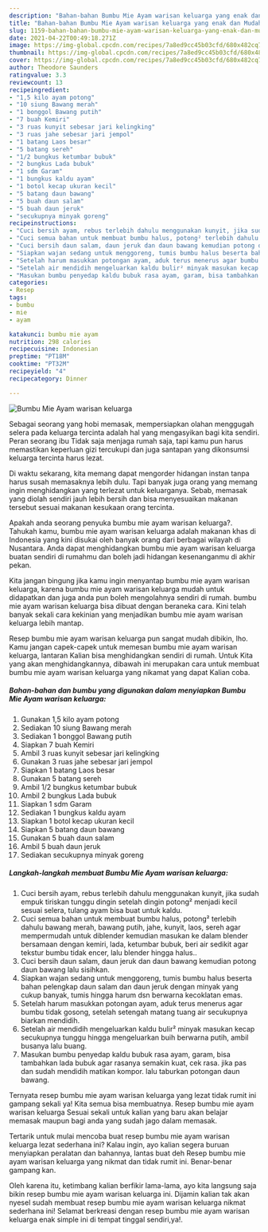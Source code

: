 ```yaml
---
description: "Bahan-bahan Bumbu Mie Ayam warisan keluarga yang enak dan Mudah Dibuat"
title: "Bahan-bahan Bumbu Mie Ayam warisan keluarga yang enak dan Mudah Dibuat"
slug: 1159-bahan-bahan-bumbu-mie-ayam-warisan-keluarga-yang-enak-dan-mudah-dibuat
date: 2021-04-22T00:49:18.271Z
image: https://img-global.cpcdn.com/recipes/7a8ed9cc45b03cfd/680x482cq70/bumbu-mie-ayam-warisan-keluarga-foto-resep-utama.jpg
thumbnail: https://img-global.cpcdn.com/recipes/7a8ed9cc45b03cfd/680x482cq70/bumbu-mie-ayam-warisan-keluarga-foto-resep-utama.jpg
cover: https://img-global.cpcdn.com/recipes/7a8ed9cc45b03cfd/680x482cq70/bumbu-mie-ayam-warisan-keluarga-foto-resep-utama.jpg
author: Theodore Saunders
ratingvalue: 3.3
reviewcount: 13
recipeingredient:
- "1,5 kilo ayam potong"
- "10 siung Bawang merah"
- "1 bonggol Bawang putih"
- "7 buah Kemiri"
- "3 ruas kunyit sebesar jari kelingking"
- "3 ruas jahe sebesar jari jempol"
- "1 batang Laos besar"
- "5 batang sereh"
- "1/2 bungkus ketumbar bubuk"
- "2 bungkus Lada bubuk"
- "1 sdm Garam"
- "1 bungkus kaldu ayam"
- "1 botol kecap ukuran kecil"
- "5 batang daun bawang"
- "5 buah daun salam"
- "5 buah daun jeruk"
- "secukupnya minyak goreng"
recipeinstructions:
- "Cuci bersih ayam, rebus terlebih dahulu menggunakan kunyit, jika sudah empuk tiriskan tunggu dingin setelah dingin potong² menjadi kecil sesuai selera, tulang ayam bisa buat untuk kaldu."
- "Cuci semua bahan untuk membuat bumbu halus, potong² terlebih dahulu bawang merah, bawang putih, jahe, kunyit, laos, sereh agar mempermudah untuk diblender kemudian masukan ke dalam blender bersamaan dengan kemiri, lada, ketumbar bubuk, beri air sedikit agar tekstur bumbu tidak encer, lalu blender hingga halus.."
- "Cuci bersih daun salam, daun jeruk dan daun bawang kemudian potong daun bawang lalu sisihkan."
- "Siapkan wajan sedang untuk menggoreng, tumis bumbu halus beserta bahan pelengkap daun salam dan daun jeruk dengan minyak yang cukup banyak, tumis hingga harum dsn berwarna kecoklatan emas."
- "Setelah harum masukkan potongan ayam, aduk terus menerus agar bumbu tidak gosong, setelah setengah matang tuang air secukupnya biarkan mendidih."
- "Setelah air mendidih mengeluarkan kaldu bulir² minyak masukan kecap secukupnya tunggu hingga mengeluarkan buih berwarna putih, ambil busanya lalu buang."
- "Masukan bumbu penyedap kaldu bubuk rasa ayam, garam, bisa tambahkan lada bubuk agar rasanya semakin kuat, cek rasa. jika pas dan sudah mendidih matikan kompor. lalu taburkan potongan daun bawang."
categories:
- Resep
tags:
- bumbu
- mie
- ayam

katakunci: bumbu mie ayam 
nutrition: 298 calories
recipecuisine: Indonesian
preptime: "PT18M"
cooktime: "PT32M"
recipeyield: "4"
recipecategory: Dinner

---
```



![Bumbu Mie Ayam warisan keluarga](https://img-global.cpcdn.com/recipes/7a8ed9cc45b03cfd/680x482cq70/bumbu-mie-ayam-warisan-keluarga-foto-resep-utama.jpg)

Sebagai seorang yang hobi memasak, mempersiapkan olahan menggugah selera pada keluarga tercinta adalah hal yang mengasyikan bagi kita sendiri. Peran seorang ibu Tidak saja menjaga rumah saja, tapi kamu pun harus memastikan keperluan gizi tercukupi dan juga santapan yang dikonsumsi keluarga tercinta harus lezat.

Di waktu  sekarang, kita memang dapat mengorder hidangan instan tanpa harus susah memasaknya lebih dulu. Tapi banyak juga orang yang memang ingin menghidangkan yang terlezat untuk keluarganya. Sebab, memasak yang diolah sendiri jauh lebih bersih dan bisa menyesuaikan makanan tersebut sesuai makanan kesukaan orang tercinta. 



Apakah anda seorang penyuka bumbu mie ayam warisan keluarga?. Tahukah kamu, bumbu mie ayam warisan keluarga adalah makanan khas di Indonesia yang kini disukai oleh banyak orang dari berbagai wilayah di Nusantara. Anda dapat menghidangkan bumbu mie ayam warisan keluarga buatan sendiri di rumahmu dan boleh jadi hidangan kesenanganmu di akhir pekan.

Kita jangan bingung jika kamu ingin menyantap bumbu mie ayam warisan keluarga, karena bumbu mie ayam warisan keluarga mudah untuk didapatkan dan juga anda pun boleh mengolahnya sendiri di rumah. bumbu mie ayam warisan keluarga bisa dibuat dengan beraneka cara. Kini telah banyak sekali cara kekinian yang menjadikan bumbu mie ayam warisan keluarga lebih mantap.

Resep bumbu mie ayam warisan keluarga pun sangat mudah dibikin, lho. Kamu jangan capek-capek untuk memesan bumbu mie ayam warisan keluarga, lantaran Kalian bisa menghidangkan sendiri di rumah. Untuk Kita yang akan menghidangkannya, dibawah ini merupakan cara untuk membuat bumbu mie ayam warisan keluarga yang nikamat yang dapat Kalian coba.

<!--inarticleads1-->

##### Bahan-bahan dan bumbu yang digunakan dalam menyiapkan Bumbu Mie Ayam warisan keluarga:

1. Gunakan 1,5 kilo ayam potong
1. Sediakan 10 siung Bawang merah
1. Sediakan 1 bonggol Bawang putih
1. Siapkan 7 buah Kemiri
1. Ambil 3 ruas kunyit sebesar jari kelingking
1. Gunakan 3 ruas jahe sebesar jari jempol
1. Siapkan 1 batang Laos besar
1. Gunakan 5 batang sereh
1. Ambil 1/2 bungkus ketumbar bubuk
1. Ambil 2 bungkus Lada bubuk
1. Siapkan 1 sdm Garam
1. Sediakan 1 bungkus kaldu ayam
1. Siapkan 1 botol kecap ukuran kecil
1. Siapkan 5 batang daun bawang
1. Gunakan 5 buah daun salam
1. Ambil 5 buah daun jeruk
1. Sediakan secukupnya minyak goreng




<!--inarticleads2-->

##### Langkah-langkah membuat Bumbu Mie Ayam warisan keluarga:

1. Cuci bersih ayam, rebus terlebih dahulu menggunakan kunyit, jika sudah empuk tiriskan tunggu dingin setelah dingin potong² menjadi kecil sesuai selera, tulang ayam bisa buat untuk kaldu.
1. Cuci semua bahan untuk membuat bumbu halus, potong² terlebih dahulu bawang merah, bawang putih, jahe, kunyit, laos, sereh agar mempermudah untuk diblender kemudian masukan ke dalam blender bersamaan dengan kemiri, lada, ketumbar bubuk, beri air sedikit agar tekstur bumbu tidak encer, lalu blender hingga halus..
1. Cuci bersih daun salam, daun jeruk dan daun bawang kemudian potong daun bawang lalu sisihkan.
1. Siapkan wajan sedang untuk menggoreng, tumis bumbu halus beserta bahan pelengkap daun salam dan daun jeruk dengan minyak yang cukup banyak, tumis hingga harum dsn berwarna kecoklatan emas.
1. Setelah harum masukkan potongan ayam, aduk terus menerus agar bumbu tidak gosong, setelah setengah matang tuang air secukupnya biarkan mendidih.
1. Setelah air mendidih mengeluarkan kaldu bulir² minyak masukan kecap secukupnya tunggu hingga mengeluarkan buih berwarna putih, ambil busanya lalu buang.
1. Masukan bumbu penyedap kaldu bubuk rasa ayam, garam, bisa tambahkan lada bubuk agar rasanya semakin kuat, cek rasa. jika pas dan sudah mendidih matikan kompor. lalu taburkan potongan daun bawang.




Ternyata resep bumbu mie ayam warisan keluarga yang lezat tidak rumit ini gampang sekali ya! Kita semua bisa membuatnya. Resep bumbu mie ayam warisan keluarga Sesuai sekali untuk kalian yang baru akan belajar memasak maupun bagi anda yang sudah jago dalam memasak.

Tertarik untuk mulai mencoba buat resep bumbu mie ayam warisan keluarga lezat sederhana ini? Kalau ingin, ayo kalian segera buruan menyiapkan peralatan dan bahannya, lantas buat deh Resep bumbu mie ayam warisan keluarga yang nikmat dan tidak rumit ini. Benar-benar gampang kan. 

Oleh karena itu, ketimbang kalian berfikir lama-lama, ayo kita langsung saja bikin resep bumbu mie ayam warisan keluarga ini. Dijamin kalian tak akan nyesel sudah membuat resep bumbu mie ayam warisan keluarga nikmat sederhana ini! Selamat berkreasi dengan resep bumbu mie ayam warisan keluarga enak simple ini di tempat tinggal sendiri,ya!.

